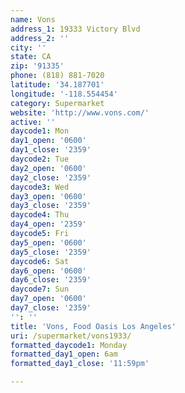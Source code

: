 ```yaml
---
name: Vons
address_1: 19333 Victory Blvd
address_2: ''
city: ''
state: CA
zip: '91335'
phone: (818) 881-7020
latitude: '34.187701'
longitude: '-118.554454'
category: Supermarket
website: 'http://www.vons.com/'
active: ''
daycode1: Mon
day1_open: '0600'
day1_close: '2359'
daycode2: Tue
day2_open: '0600'
day2_close: '2359'
daycode3: Wed
day3_open: '0600'
day3_close: '2359'
daycode4: Thu
day4_open: '2359'
daycode5: Fri
day5_open: '0600'
day5_close: '2359'
daycode6: Sat
day6_open: '0600'
day6_close: '2359'
daycode7: Sun
day7_open: '0600'
day7_close: '2359'
'': ''
title: 'Vons, Food Oasis Los Angeles'
uri: /supermarket/vons1933/
formatted_daycode1: Monday
formatted_day1_open: 6am
formatted_day1_close: '11:59pm'

---
```

